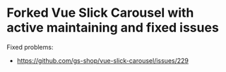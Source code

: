 # Forked Vue Slick Carousel with active maintaining and fixed issues

Fixed problems:
- https://github.com/gs-shop/vue-slick-carousel/issues/229

